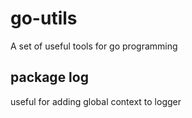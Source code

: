 # go-utils

A set of useful tools for go programming


## package log
useful for adding global context to logger